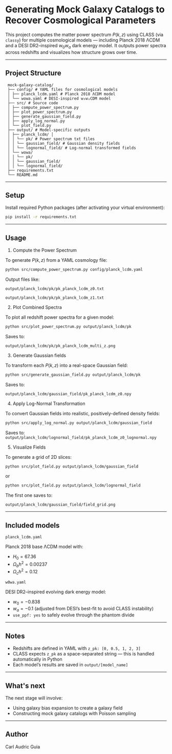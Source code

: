# Generating Mock Galaxy Catalogs to Recover Cosmological Parameters
 
 This project computes the matter power spectrum $P(k, z)$ using CLASS (via `classy`) for multiple cosmological models — including Planck 2018 ΛCDM and a DESI DR2–inspired $w_0w_a$ dark energy model. It outputs power spectra across redshifts and visualizes how structure grows over time.
 
 ---
 
 ## Project Structure
```
 mock-galaxy-catalog/ 
 ├── config/ # YAML files for cosmological models 
 │ ├── planck_lcdm.yaml # Planck 2018 ΛCDM model 
 │ └── wowa.yaml # DESI-inspired w₀wₐCDM model 
 ├── src/ # Source code 
 │ ├── compute_power_spectrum.py 
 │ ├── plot_power_spectrum.py 
 │ ├── generate_gaussian_field.py 
 │ ├── apply_log_normal.py 
 │ └── plot_field.py 
 ├── output/ # Model-specific outputs 
 │ ├── planck_lcdm/ │ 
 │ │ └── pk/ # Power spectrum txt files 
 │ │ └── gaussian_field/ # Gaussian density fields 
 │ │ └── lognormal_field/ # Log-normal transformed fields 
 │ └── wowa/ 
 │ │ └── pk/ 
 │ │ └── gaussian_field/ 
 │ │ └── lognormal_field/ 
 ├── requirements.txt 
 └── README.md
```
 ---
 
 ## Setup
 
 Install required Python packages (after activating your virtual environment):
 
 ```bash
 pip install -r requirements.txt
 ```
 ---
 
 ## Usage
 1. Compute the Power Spectrum

 To generate $P(k,z)$ from a YAML cosmology file:
 ```bash
 python src/compute_power_spectrum.py config/planck_lcdm.yaml
 ```
 
 Output files like:

 ``
 output/planck_lcdm/pk/pk_planck_lcdm_z0.txt
``

``
 output/planck_lcdm/pk/pk_planck_lcdm_z1.txt
``
 
 2. Plot Combined Spectra

 To plot all redshift power spectra for a given model:
 ```bash
 python src/plot_power_spectrum.py output/planck_lcdm/pk
 ```
 
 Saves to:

 ``
 output/planck_lcdm/pk/pk_planck_lcdm_multi_z.png
 ``
 
 3. Generate Gaussian fields

 To transform each $P(k,z)$ into a real-space Gaussian field:
  ```bash
  python src/generate_gaussian_field.py output/planck_lcdm/pk
  ```
  
  Saves to:

 ``
 output/planck_lcdm/gaussian_field/pk_planck_lcdm_z0.npy
 ``

 4. Apply Log-Normal Transformation

 To convert Gaussian fields into realistic, positively-defined density fields:
  ```bash
  python src/apply_log_normal.py output/planck_lcdm/gaussian_field
  ```

  Saves to:
  ``
  output/planck_lcdm/lognormal_field/pk_planck_lcdm_z0_lognormal.npy
 ``

 5. Visualize Fields
 
 To generate a grid of 2D slices:
  ```bash
 python src/plot_field.py output/planck_lcdm/gaussian_field
 ```

 or

 ```bash
 python src/plot_field.py output/planck_lcdm/lognormal_field
 ```

 The first one saves to:
 
 ``
 output/planck_lcdm/gaussian_field/field_grid.png
 ``

 ---
 
 ## Included models
 ``
 planck_lcdm.yaml
 ``
 
 Planck 2018 base ΛCDM model with:
 - $H_0 = 67.36$
 - $\Omega_b h^2 = 0.00237$
 - $\Omega_c h^2 = 0.12$
 
 ``
 w0wa.yaml
 ``
 
 DESI DR2–inspired evolving dark energy model:
 - $w_0 = -0.838$
 - $w_a = -0.1$ (adjusted from DESI’s best-fit to avoid CLASS instability)
 - `use_ppf: yes` to safely evolve through the phantom divide
 
 ---
 
 ## Notes
 - Redshifts are defined in YAML with `z_pk: [0, 0.5, 1, 2, 3]`
 - CLASS expects `z_pk` as a space-separated string — this is handled automatically in Python
 - Each model’s results are saved in `output/[model_name]`
 
 ---
 
 ## What's next
 The next stage will involve:
 - Using galaxy bias expansion to create a galaxy field
 - Constructing mock galaxy catalogs with Poisson sampling
 
 ---
 
 ## Author
 Carl Audric Guia